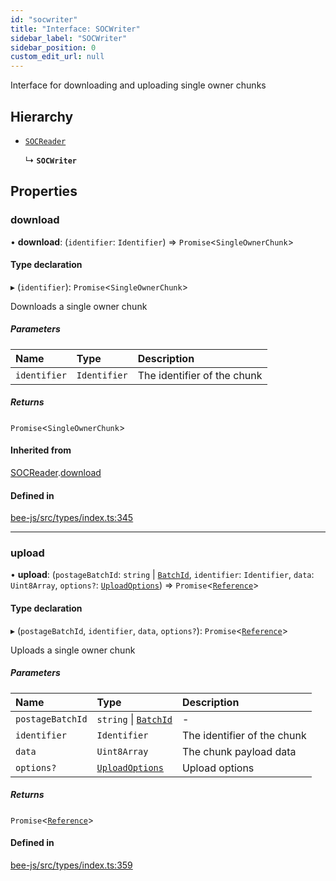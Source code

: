 ```yaml
---
id: "socwriter"
title: "Interface: SOCWriter"
sidebar_label: "SOCWriter"
sidebar_position: 0
custom_edit_url: null
---
```


Interface for downloading and uploading single owner chunks

## Hierarchy

- [`SOCReader`](socreader.md)

  ↳ **`SOCWriter`**

## Properties

### download

• **download**: (`identifier`: `Identifier`) =\> `Promise`<`SingleOwnerChunk`\>

#### Type declaration

▸ (`identifier`): `Promise`<`SingleOwnerChunk`\>

Downloads a single owner chunk

##### Parameters

| Name | Type | Description |
| :------ | :------ | :------ |
| `identifier` | `Identifier` | The identifier of the chunk |

##### Returns

`Promise`<`SingleOwnerChunk`\>

#### Inherited from

[SOCReader](socreader.md).[download](socreader.md#download)

#### Defined in

[bee-js/src/types/index.ts:345](https://github.com/ethersphere/bee-js/blob/74056cb/src/types/index.ts#L345)

___

### upload

• **upload**: (`postageBatchId`: `string` \| [`BatchId`](../types/batchid.md), `identifier`: `Identifier`, `data`: `Uint8Array`, `options?`: [`UploadOptions`](uploadoptions.md)) =\> `Promise`<[`Reference`](../types/reference.md)\>

#### Type declaration

▸ (`postageBatchId`, `identifier`, `data`, `options?`): `Promise`<[`Reference`](../types/reference.md)\>

Uploads a single owner chunk

##### Parameters

| Name | Type | Description |
| :------ | :------ | :------ |
| `postageBatchId` | `string` \| [`BatchId`](../types/batchid.md) | - |
| `identifier` | `Identifier` | The identifier of the chunk |
| `data` | `Uint8Array` | The chunk payload data |
| `options?` | [`UploadOptions`](uploadoptions.md) | Upload options |

##### Returns

`Promise`<[`Reference`](../types/reference.md)\>

#### Defined in

[bee-js/src/types/index.ts:359](https://github.com/ethersphere/bee-js/blob/74056cb/src/types/index.ts#L359)
